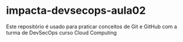 # impacta-devsecops-aula02
Este repositório é usado para praticar conceitos de Git e GitHub com a turma de DevSecOps curso Cloud Computing
